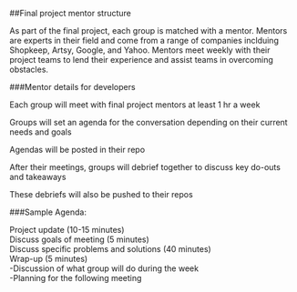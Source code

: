 ##Final project mentor structure

As part of the final project, each group is matched with a mentor.  Mentors are experts in their field and come from a range of companies inclduing Shopkeep, Artsy, Google, and Yahoo.  Mentors meet weekly with their project teams to lend their experience and assist teams in overcoming obstacles.   



###Mentor details for developers

Each group will meet with final project mentors at least 1 hr a week

Groups will set an agenda for the conversation depending on their current needs and goals

Agendas will be posted in their repo

After their meetings, groups will debrief together to discuss key do-outs and takeaways

These debriefs will also be pushed to their repos


###Sample Agenda:

Project update (10-15 minutes)  
Discuss goals of meeting (5 minutes)  
Discuss specific problems and solutions (40 minutes)  
Wrap-up (5 minutes)  
	-Discussion of what group will do during the week  
	-Planning for the following meeting  


